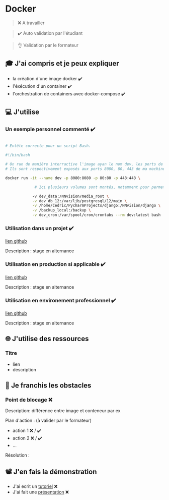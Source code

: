# Docker

> ❌ A travailler

> ✔️ Auto validation par l'étudiant

> 👌 Validation par le formateur

## 🎓 J'ai compris et je peux expliquer

- la création d'une image docker ✔️
- l'éxécution d'un container ✔️
- l'orchestration de containers avec docker-compose ✔️

## 💻 J'utilise

### Un exemple personnel commenté ✔️

```bash

# Entête correcte pour un script Bash.

#!/bin/bash

# On run de manière interractive l'image ayan le nom dev, les ports de docker spont 8080, 80 et 443,
# Ils sont respectivement exposés aux ports 8080, 80, 443 de ma machine

docker run -it --name dev -p 8080:8080 -p 80:80 -p 443:443 \

             # Ici plusieurs volumes sont montés, notamment pour permettre la persistance de données

            -v dev_data:/NNvision/media_root \
            -v dev_db_12:/var/lib/postgresql/12/main \
            -v /home/cedric/PycharmProjects/django:/NNvision/django \
            -v /backup_local:/backup \
            -v dev_cron:/var/spool/cron/crontabs --rm dev:latest bash


```

### Utilisation dans un projet ✔️

[lien github](https://github.com/Protecia/django)

Description : stage en alternance

### Utilisation en production si applicable ✔️

[lien github](https://github.com/Protecia/django)

Description : stage en alternance

### Utilisation en environement professionnel ✔️

[lien github](https://github.com/Protecia/django)

Description : stage en alternance

## 🌐 J'utilise des ressources

### Titre

- lien
- description

## 🚧 Je franchis les obstacles

### Point de blocage ❌

Description: différence entre image et conteneur par ex

Plan d'action : (à valider par le formateur)

- action 1 ❌ / ✔️
- action 2 ❌ / ✔️
- ...

Résolution :

## 📽️ J'en fais la démonstration

- J'ai ecrit un [tutoriel](...) ❌
- J'ai fait une [présentation](...) ❌
